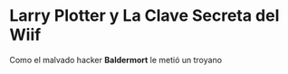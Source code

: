# Larry Plotter y La Clave Secreta del Wiif

Como el malvado hacker **Baldermort** le metió un troyano
